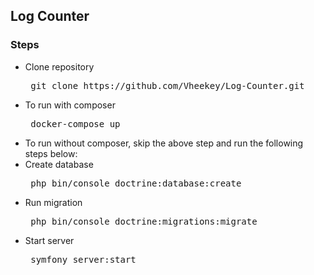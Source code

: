 ## Log Counter

### Steps
<ul>
    <li>Clone repository <pre> git clone https://github.com/Vheekey/Log-Counter.git</pre> </li>
    <li>To run with composer <pre> docker-compose up</pre> </li>
    <li>To run without composer, skip the above step and run the following steps below: </li>
    <li> Create database <pre> php bin/console doctrine:database:create </pre> </li>
    <li> Run migration <pre> php bin/console doctrine:migrations:migrate </pre> </li>
    <li> Start server <pre> symfony server:start </pre> </li>
</ul>